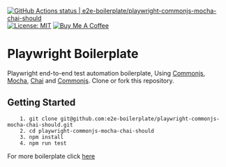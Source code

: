 [![GitHub Actions status | e2e-boilerplate/playwright-commonjs-mocha-chai-should](https://github.com/e2e-boilerplate/playwright-commonjs-mocha-chai-should/workflows/playwright-commonjs-mocha-chai-should/badge.svg)](https://github.com/e2e-boilerplate/playwright-commonjs-mocha-chai-should/actions?workflow=playwright-commonjs-mocha-chai-should) [![License: MIT](https://img.shields.io/badge/License-MIT-yellow.svg)](https://opensource.org/licenses/MIT) [![Buy Me A Coffee](https://img.shields.io/badge/buy-me%20coffee-orange)](https://www.buymeacoffee.com/xgirma)
    
# Playwright Boilerplate
    
Playwright end-to-end test automation boilerplate, Using [Commonjs](https://requirejs.org/docs/commonjs.html), [Mocha](https://mochajs.org), [Chai](https://www.chaijs.com) and [Commonjs](https://www.chaijs.com/api/bdd/). Clone or fork this repository.
    
## Getting Started
    	1. git clone git@github.com:e2e-boilerplate/playwright-commonjs-mocha-chai-should.git
    	2. cd playwright-commonjs-mocha-chai-should
    	3. npm install
    	4. npm run test
        
    
For more boilerplate click [here](https://github.com/e2e-boilerplate/utils/blob/master/docs/implemented.md)